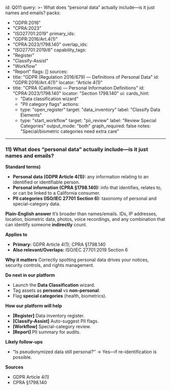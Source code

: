 id: Q011
query: >-
  What does “personal data” actually include—is it just names and emails?
packs:
  - "GDPR:2016"
  - "CPRA:2023"
  - "ISO27701:2019"
primary_ids:
  - "GDPR:2016/Art.4(1)"
  - "CPRA:2023/1798.140"
overlap_ids:
  - "ISO27701:2019/6"
capability_tags:
  - "Register"
  - "Classify-Assist"
  - "Workflow"
  - "Report"
flags: []
sources:
  - title: "GDPR (Regulation 2016/679) — Definitions of Personal Data"
    id: "GDPR:2016/Art.4(1)"
    locator: "Article 4(1)"
  - title: "CPRA (California) — Personal Information Definitions"
    id: "CPRA:2023/1798.140"
    locator: "Section 1798.140"
ui:
  cards_hint:
    - "Data classification wizard"
    - "PII category flags"
  actions:
    - type: "open_register"
      target: "data_inventory"
      label: "Classify Data Elements"
    - type: "start_workflow"
      target: "pii_review"
      label: "Review Special Categories"
output_mode: "both"
graph_required: false
notes: "Special/biometric categories need extra care"
---
### 11) What does “personal data” actually include—is it just names and emails?

**Standard terms)**
- **Personal data (GDPR Article 4(1)):** any information relating to an identified or identifiable person.
- **Personal information (CPRA §1798.140):** info that identifies, relates to, or can be linked to a California consumer.
- **PII categories (ISO/IEC 27701 Section 6):** taxonomy of personal and special-category data.

**Plain-English answer**
It’s broader than names/emails. IDs, IP addresses, location, biometric data, photos, voice recordings, and any combination that can identify someone **indirectly** count.

**Applies to**
- **Primary:** GDPR Article 4(1); CPRA §1798.140
- **Also relevant/Overlaps:** ISO/IEC 27701:2019 Section 6

**Why it matters**
Correctly spotting personal data drives your notices, security controls, and rights management.

**Do next in our platform**
- Launch the **Data Classification** wizard.
- Tag assets as **personal** vs **non-personal**.
- Flag **special categories** (health, biometrics).

**How our platform will help**
- **[Register]** Data inventory register.
- **[Classify-Assist]** Auto-suggest PII flags.
- **[Workflow]** Special-category review.
- **[Report]** PII summary for audits.

**Likely follow-ups**
- “Is pseudonymized data still personal?” → Yes—if re-identification is possible.

**Sources**
- GDPR Article 4(1)
- CPRA §1798.140
